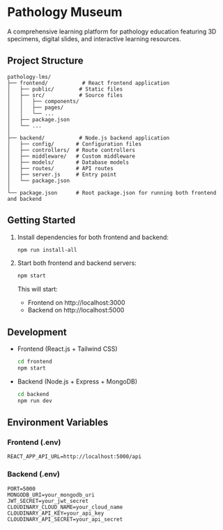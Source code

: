 # Pathology Museum

A comprehensive learning platform for pathology education featuring 3D specimens, digital slides, and interactive learning resources.

## Project Structure

```
pathology-lms/
├── frontend/           # React frontend application
│   ├── public/        # Static files
│   ├── src/           # Source files
│   │   ├── components/
│   │   ├── pages/
│   │   └── ...
│   ├── package.json
│   └── ...
│
├── backend/           # Node.js backend application
│   ├── config/       # Configuration files
│   ├── controllers/  # Route controllers
│   ├── middleware/   # Custom middleware
│   ├── models/       # Database models
│   ├── routes/       # API routes
│   ├── server.js     # Entry point
│   └── package.json
│
└── package.json      # Root package.json for running both frontend and backend
```

## Getting Started

1. Install dependencies for both frontend and backend:
   ```bash
   npm run install-all
   ```

2. Start both frontend and backend servers:
   ```bash
   npm start
   ```

   This will start:
   - Frontend on http://localhost:3000
   - Backend on http://localhost:5000

## Development

- Frontend (React.js + Tailwind CSS)
  ```bash
  cd frontend
  npm start
  ```

- Backend (Node.js + Express + MongoDB)
  ```bash
  cd backend
  npm run dev
  ```

## Environment Variables

### Frontend (.env)
```
REACT_APP_API_URL=http://localhost:5000/api
```

### Backend (.env)
```
PORT=5000
MONGODB_URI=your_mongodb_uri
JWT_SECRET=your_jwt_secret
CLOUDINARY_CLOUD_NAME=your_cloud_name
CLOUDINARY_API_KEY=your_api_key
CLOUDINARY_API_SECRET=your_api_secret
```
